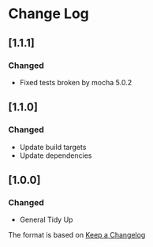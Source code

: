 # Change Log

## [1.1.1]
### Changed
- Fixed tests broken by mocha 5.0.2

## [1.1.0]
### Changed
- Update build targets
- Update dependencies

## [1.0.0]
### Changed
- General Tidy Up

The format is based on [Keep a Changelog](http://keepachangelog.com/)
